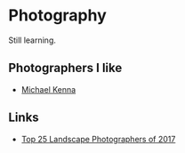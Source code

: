 # Photography
Still learning.

## Photographers I like
- [Michael Kenna](http://www.michaelkenna.net/gallery.php?id=22)

## Links
- [Top 25 Landscape Photographers of 2017](https://www.capturelandscapes.com/top-25-landscape-photographers-of-2017/)